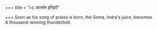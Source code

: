 +++
title = "०३ आत्सोम इन्द्रियो"

+++
Soon as his song of praise is born, the Soma, Indra's juice, becomes  
     A thousand-winning thunderbolt.